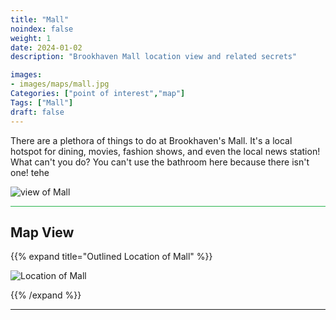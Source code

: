 ```yaml
---
title: "Mall"
noindex: false
weight: 1
date: 2024-01-02
description: "Brookhaven Mall location view and related secrets"

images:
- images/maps/mall.jpg
Categories: ["point of interest","map"]
Tags: ["Mall"]
draft: false
--- 
```



There are a plethora of things to do at Brookhaven's Mall. It's a local hotspot for dining, movies, fashion shows, and even the local news station! What can't you do? You can't use the bathroom here because there isn't one! tehe

![view of Mall](/images/maps/mall.jpg)


<hr style="background-color: #28b44c" size=8>

## Map View

{{% expand title="Outlined Location of Mall" %}}

![Location of Mall](/images/maps/mall.png)

{{% /expand %}}

---

<!-- <hr style="background-color: #28b44c" size=8>

### Related CaseBook Items

- [URL](/)

<hr style="background-color: #28b44c" size=8>

### Related Quests

- [URL](/) -->